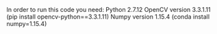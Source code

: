 In order to run this code you need:
Python 2.7.12
OpenCV version 3.3.1.11 (pip install opencv-python==3.3.1.11)
Numpy version 1.15.4 (conda install numpy=1.15.4)